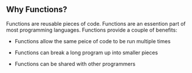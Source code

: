 
## Why Functions?
Functions are reusable pieces of code. Functions are an essention part of most programming languages. Functions provide a couple of benefits:

 * Functions allow the same peice of code to be run multiple times

 * Functions can break a long program up into smaller pieces
 
 * Functions can be shared with other programmers
 
 
 

